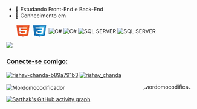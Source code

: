 - 🔭 Estudando Front-End e Back-End
- 🌱 Conhecimento em
  <div style="display: inline_block"><br>
  <img align="center" alt="HTML" height="30" width="40" src="https://raw.githubusercontent.com/devicons/devicon/master/icons/html5/html5-original.svg">
  <img align="center" alt="CSS" height="30" width="40" src="https://raw.githubusercontent.com/devicons/devicon/master/icons/css3/css3-original.svg">
  <img align="center" alt="C#" height="30" width="40" src="https://cdn.jsdelivr.net/gh/devicons/devicon/icons/csharp/csharp-original.svg">
  <img align="center" alt="C#" height="30" width="40" src="https://cdn.jsdelivr.net/gh/devicons/devicon/icons/c/c-original.svg">
  <img align="center" alt="SQL SERVER" height="30" width="40" src="https://cdn.jsdelivr.net/gh/devicons/devicon/icons/python/python-original.svg">
  <img align="center" alt="SQL SERVER" height="30" width="40" src="https://desenvolvimentoaberto.files.wordpress.com/2016/11/logoazuresql.png">
  
</div>


<div style="display: inline_block">
  <a href="https://github.com/Mordomocodificado">
  <img height="180em" src="https://github-readme-stats.vercel.app/api/top-langs/?username=Mordomocodificado&layout=compact&langs_count=7&theme=dracula"/>
</div>
 
 
 <h3 align="left">Conecte-se comigo:</h3>
<p align="left">
<a href="https://www.linkedin.com/in/davi-buzato" target="blank"><img align="center" src="https://raw.githubusercontent.com/rahuldkjain/github-profile-readme-generator/master/src/images/icons/Social/linked-in-alt.svg" alt="rishav-chanda-b89a791b3" height="30" width="40" /></a>
<a href="https://www.instagram.com/davibuzato/" target="blank"><img align="center" src="https://raw.githubusercontent.com/rahuldkjain/github-profile-readme-generator/master/src/images/icons/Social/instagram.svg" alt="rishav_chanda" height="30" width="40" /></a>
</p>
  <img align="right" alt="Mordomocodificador" height="150" style="border-radius:50px;" src="https://i.picasion.com/pic92/72e32e2ba00f62ddd02f03daa23d7c64.gif">
 <p><img align="center" src="https://github-readme-streak-stats.herokuapp.com/?user=Mordomocodificado&&theme=tokyonight" alt="Mordomocodificador" /></p>
 
 [![Sarthak's GitHub activity graph](https://activity-graph.herokuapp.com/graph?username=Mordomocodificado&&theme=xcode)](https://github.com/Mordomocodificado)
